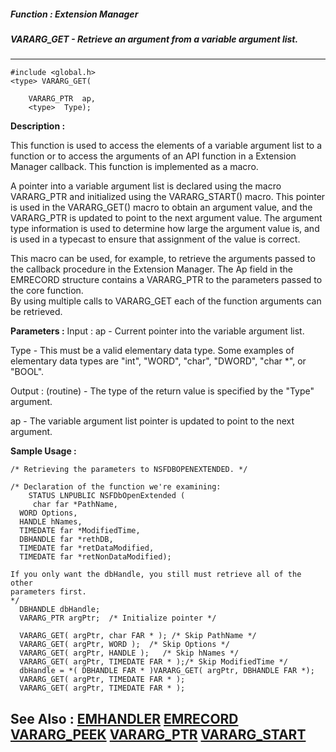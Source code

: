 ##### Function : Extension Manager
##### VARARG_GET - Retrieve an argument from a variable argument list.
---
```
#include <global.h>
<type> VARARG_GET(

	VARARG_PTR  ap,
	<type>  Type);
```
**Description :**

This function is used to access the elements of a variable argument list to a 
function or to access the arguments of an API function in a Extension Manager 
callback.  This function is implemented as a macro.

A pointer into a variable argument list is declared using the macro VARARG_PTR 
and initialized using the VARARG_START() macro.  This pointer is used in the 
VARARG_GET() macro to obtain an argument value, and the VARARG_PTR is updated 
to point to the next argument value.  The argument type information is used to 
determine how large the argument value is, and is used in a typecast to ensure 
that assignment of the value is correct.

This macro can be used, for example, to retrieve the arguments passed to the 
callback procedure in the Extension Manager.  The Ap field in the EMRECORD 
structure contains a VARARG_PTR to the parameters passed to the core function.  
By using multiple calls to VARARG_GET each of the function arguments can be 
retrieved.

**Parameters :**
Input :
ap  -  Current pointer into the variable argument list.

Type  -  This must be a valid elementary data type.  Some examples of elementary data types are "int", "WORD", "char", "DWORD", "char *", or "BOOL".

Output :
(routine)  -  The type of the return value is specified by the "Type" argument.


ap  -  The variable argument list pointer is updated to point to the next argument.


**Sample Usage :**
```
/* Retrieving the parameters to NSFDBOPENEXTENDED. */

/* Declaration of the function we're examining:
    STATUS LNPUBLIC NSFDbOpenExtended (
	 char far *PathName,
  WORD Options,
  HANDLE hNames,
  TIMEDATE far *ModifiedTime,
  DBHANDLE far *rethDB,
  TIMEDATE far *retDataModified,
  TIMEDATE far *retNonDataModified);

If you only want the dbHandle, you still must retrieve all of the other 
parameters first.
*/
  DBHANDLE dbHandle;
  VARARG_PTR argPtr;  /* Initialize pointer */

  VARARG_GET( argPtr, char FAR * ); /* Skip PathName */
  VARARG_GET( argPtr, WORD );  /* Skip Options */
  VARARG_GET( argPtr, HANDLE );   /* Skip hNames */
  VARARG_GET( argPtr, TIMEDATE FAR * );/* Skip ModifiedTime */ 
  dbHandle = *( DBHANDLE FAR * )VARARG_GET( argPtr, DBHANDLE FAR *);
  VARARG_GET( argPtr, TIMEDATE FAR * );
  VARARG_GET( argPtr, TIMEDATE FAR * );
```
**See Also :**
[EMHANDLER](/reference/Data/EMHANDLER)
[EMRECORD](/reference/Data/EMRECORD)
[VARARG_PEEK](/reference/Func/VARARG_PEEK)
[VARARG_PTR](/reference/Data/VARARG_PTR)
[VARARG_START](/reference/Func/VARARG_START)
---
